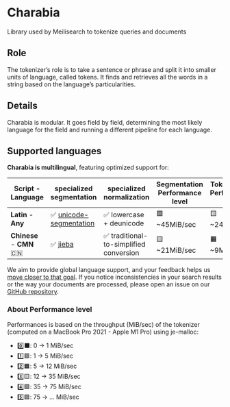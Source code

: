 # Charabia
Library used by Meilisearch to tokenize queries and documents

## Role

The tokenizer’s role is to take a sentence or phrase and split it into smaller units of language, called tokens. It finds and retrieves all the words in a string based on the language’s particularities.

## Details

Charabia is modular. It goes field by field, determining the most likely language for the field and running a different pipeline for each language.

## Supported languages

**Charabia is multilingual**, featuring optimized support for:


|  Script - Language  |                           specialized segmentation                            | specialized normalization | Segmentation Performance level | Tokenization Performance level |
|---------------------|-------------------------------------------------------------------------------|---------------------------|-------------------|---|
| **Latin** - **Any** | ✅ [unicode-segmentation](https://github.com/unicode-rs/unicode-segmentation) | ✅ lowercase + deunicode            | 🟩 ~45MiB/sec    | 🟨 ~24MiB/sec    |
| **Chinese** - **CMN** 🇨🇳 | ✅ [jieba](https://github.com/messense/jieba-rs) | ✅ traditional-to-simplified conversion | 🟨 ~21MiB/sec    | 🟧 ~9MiB/sec    |

We aim to provide global language support, and your feedback helps us [move closer to that goal](https://docs.meilisearch.com/learn/advanced/language.html#improving-our-language-support). If you notice inconsistencies in your search results or the way your documents are processed, please open an issue on our [GitHub repository](https://github.com/meilisearch/tokenizer/issues/new/choose).

### About Performance level

Performances is based on the throughput (MiB/sec) of the tokenizer (computed on a MacBook Pro 2021 - Apple M1 Pro) using je-malloc:
- 0️⃣⬛️: 0   -> 1   MiB/sec
- 1️⃣🟥: 1   -> 5   MiB/sec
- 2️⃣🟧: 5   -> 12  MiB/sec
- 3️⃣🟨: 12  -> 35  MiB/sec
- 4️⃣🟩: 35  -> 75  MiB/sec
- 5️⃣🟪: 75  -> ... MiB/sec
